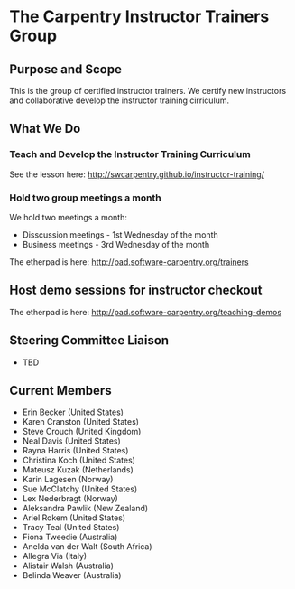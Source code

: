 # The Carpentry Instructor Trainers Group

## Purpose and Scope

This is the group of certified instructor trainers. We certify new instructors and collaborative develop the instructor training cirriculum.

## What We Do

### Teach and Develop the Instructor Training Curriculum

See the lesson here: http://swcarpentry.github.io/instructor-training/

### Hold two group meetings a month 

We hold two meetings a month:
- Disscussion meetings - 1st Wednesday of the month
- Business meetings - 3rd Wednesday of the month

The etherpad is here: http://pad.software-carpentry.org/trainers

## Host demo sessions for instructor checkout

The etherpad is here: http://pad.software-carpentry.org/teaching-demos

## Steering Committee Liaison
- TBD

## Current Members
- Erin Becker (United States)
- Karen Cranston (United States)
- Steve Crouch (United Kingdom)
- Neal Davis (United States)
- Rayna Harris (United States)
- Christina Koch (United States)
- Mateusz Kuzak (Netherlands)
- Karin Lagesen (Norway)
- Sue McClatchy (United States)
- Lex Nederbragt (Norway)
- Aleksandra Pawlik (New Zealand)
- Ariel Rokem (United States)
- Tracy Teal (United States)
- Fiona Tweedie (Australia)
- Anelda van der Walt (South Africa)
- Allegra Via (Italy)
- Alistair Walsh (Australia)
- Belinda Weaver (Australia)
